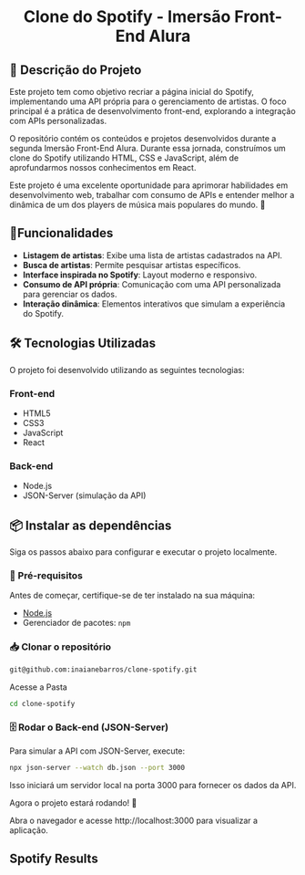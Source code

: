 <h1 align="center">  Clone do Spotify - Imersão Front-End Alura</h1>


<h2> 📌 Descrição do Projeto</h2>

Este projeto tem como objetivo recriar a página inicial do Spotify, implementando uma API própria para o gerenciamento de artistas. O foco principal é a prática de desenvolvimento front-end, explorando a integração com APIs personalizadas.

O repositório contém os conteúdos e projetos desenvolvidos durante a segunda Imersão Front-End Alura. Durante essa jornada, construímos um clone do Spotify utilizando HTML, CSS e JavaScript, além de aprofundarmos nossos conhecimentos em React.

Este projeto é uma excelente oportunidade para aprimorar habilidades em desenvolvimento web, trabalhar com consumo de APIs e entender melhor a dinâmica de um dos players de música mais populares do mundo. 🚀


<h2>🚀Funcionalidades</h2>

- **Listagem de artistas**: Exibe uma lista de artistas cadastrados na API.  
-  **Busca de artistas**: Permite pesquisar artistas específicos.  
-  **Interface inspirada no Spotify**: Layout moderno e responsivo.  
- **Consumo de API própria**: Comunicação com uma API personalizada para gerenciar os dados.  
- **Interação dinâmica**: Elementos interativos que simulam a experiência do Spotify. 

<h2>🛠️ Tecnologias Utilizadas</h2>

O projeto foi desenvolvido utilizando as seguintes tecnologias:

###  **Front-end**
-  HTML5  
- CSS3  
- JavaScript  
- React  

### **Back-end**
-  Node.js  
- JSON-Server (simulação da API)  

<h2>📦 Instalar as dependências</h2>

Siga os passos abaixo para configurar e executar o projeto localmente.

### 📌 Pré-requisitos
Antes de começar, certifique-se de ter instalado na sua máquina:  
- [Node.js](https://nodejs.org/)  
- Gerenciador de pacotes: `npm`  

### 📥 Clonar o repositório
```bash
git@github.com:inaianebarros/clone-spotify.git
```
Acesse a Pasta
```bash
cd clone-spotify
````

### 🗄️ Rodar o Back-end (JSON-Server)
Para simular a API com JSON-Server, execute:
````bash
npx json-server --watch db.json --port 3000
````
Isso iniciará um servidor local na porta 3000 para fornecer os dados da API.

Agora o projeto estará rodando! 🚀

Abra o navegador e acesse http://localhost:3000 para visualizar a aplicação.

<h2>Spotify Results</h2>
